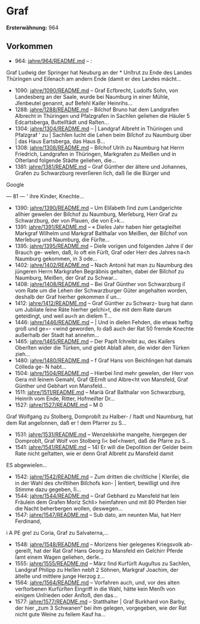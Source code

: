 # Graf

**Ersterwähnung:** 964

## Vorkommen
- 964: [jahre/964/README.md](../jahre/964/README.md) – :

Graf Ludwig der Springer hat Neuburg an der *
Unſtrut zu Ende des Landes Thüringen und Eiſenach
am andern Ende (damit er des Landes mächt...
- 1090: [jahre/1090/README.md](../jahre/1090/README.md) – Graf Ecfbrecht, Ludolfs Sohn, von Landesberg an der
Saale, wurde bei Naumburg in einer Mühle, Jſenbeutel
genannt, auf Befehl Kaiſer Heinrihs...
- 1288: [jahre/1288/README.md](../jahre/1288/README.md) – Biſchof Bruno hat dem Landgrafen Albrecht in
Thüringen und Pfalzgrafen in Sachſen geliehen die Häuſer
5 Edcartsberga, Buttelſtädt und Raſten...
- 1304: [jahre/1304/README.md](../jahre/1304/README.md) – |
Landgraf Albreht in Thüringen und Pfalzgraf ' zu |
Sachſen ſucht die Lehen beim Biſchof zu Naumburg über |
das Haus Eartsberga, das Haus B...
- 1308: [jahre/1308/README.md](../jahre/1308/README.md) – Biſchof Ulrih zu Naumburg hat Herrn Friedrich,
Landgrafen in Thüringen, Markgrafen zu Meißen und in
Oſterland folgende Städte geliehen, die...
- 1381: [jahre/1381/README.md](../jahre/1381/README.md) – Graf Günther der ältere und Johannes, Grafen zu
Schwarzburg reverſieren ſich, daß ſie die Bürger und

Google


— 81 — '
ihre Kinder, Knechte...
- 1390: [jahre/1390/README.md](../jahre/1390/README.md) – Um Eliſabeth ſind zum Landgerichte allhier geweſen
der Biſchof zu Naumburg, Merſeburg, Herr Graf zu
Schwarzburg, der von Plauen, die von E>k...
- 1391: [jahre/1391/README.md](../jahre/1391/README.md) – « Dieſes Jahr haben hier getagleiſtet Markgraf Wilhelm
und Markgraf Balthaſar von Meißen, der Biſchof von
Merſeburg und Naumburg, die Fürſte...
- 1395: [jahre/1395/README.md](../jahre/1395/README.md) – Dieſe vorigen und folgenden Jahre iſ der Brauch ge-
weſen, daß, ſo oft ein Fürſt, Graf oder Herr des Jahres
na<h Naumburg gekommen, in 3 ode...
- 1402: [jahre/1402/README.md](../jahre/1402/README.md) – Nach Antonii hat man zu Naumburg des jüngeren
Herrn Markgrafen Begräbnis gehalten, dabei der Biſchof
zu Naumburg, Meißen, der Graf zu Schwar...
- 1408: [jahre/1408/README.md](../jahre/1408/README.md) – Bei Graf Günther von Schwarzburg iſ vom Rate
um die Lehen der Schwarzburger Güter angehalten worden,
deshalb der Graf hierher gekommen iſ un...
- 1412: [jahre/1412/README.md](../jahre/1412/README.md) – Graf Günther zu Schwarz-
burg hat dann um Jubilate ſeine Räte hierher geſchi>t,
die mit dem Rate darum geteidingt, und weil au<h an
dieſem T...
- 1446: [jahre/1446/README.md](../jahre/1446/README.md) – |
Und in dieſen Fehden, die etwas heftig groß und ge=-
\<wind geworden, ſo daß auch der Rat 50 fremde Knechte
außerhalb der Stadt hat annehm...
- 1465: [jahre/1465/README.md](../jahre/1465/README.md) – Der Papſt ſchreibt au<h an Graf Ulrich von
Grafene>, des Kaiſers Oberſten wider die Türken, und
giebt Ablaß allen, die wider den Türken zieh...
- 1480: [jahre/1480/README.md](../jahre/1480/README.md) – f Graf Hans von Beichlingen hat damals Cölleda ge-
N habt...
- 1504: [jahre/1504/README.md](../jahre/1504/README.md) – Hierbei ſind mehr
geweſen, der Herr von Gera mit ſeinem Gemahl, Graf
ŒErnſt und Albre<ht von Mansfeld, Graf Günther und
Gebhart von Mansfeld...
- 1511: [jahre/1511/README.md](../jahre/1511/README.md) – Mariä Graf
Balthaſar von Schwarzburg, Heinrih vom Ende, Ritter,
Hofmeiſter Dr...
- 1527: [jahre/1527/README.md](../jahre/1527/README.md) – M 0

Graf Wolfgang zu Stolberg, Domprobſt zu Halber- /
ſtadt und Naumburg, hat dem Rat angeſonnen, daß er !
dem Pfarrer zu S...
- 1531: [jahre/1531/README.md](../jahre/1531/README.md) – Wenzelskirhe mangelte,
hiergegen der Domprobſt, Graf Wolf von Stolberg ſi<
beſ<hwert, daß die Pfarre zu S...
- 1541: [jahre/1541/README.md](../jahre/1541/README.md) – 14) Er will die Depoſition der Gelder beim Rate nicht
geſtatten, wie er denn Graf Albreht zu Mansfeld damit

ES abgewieſen...
- 1542: [jahre/1542/README.md](../jahre/1542/README.md) – Zum dritten die chriſtliche |
Kleriſei, die in der Wahl des chriſtlihen Biſchofs kon- |
ſentiert, bewilligt und ihre Stimme dazu gegeben, ſi...
- 1544: [jahre/1544/README.md](../jahre/1544/README.md) – Graf Gebhard zu Mansfeld hat ſein Fräulein dem
Grafen Moriz Schli> heimfahren und mit 80 Pferden
hier die Nacht beherbergen wollen, deswegen...
- 1547: [jahre/1547/README.md](../jahre/1547/README.md) – Sub dato, am neunten Mai, hat Herr Ferdinand,

i A PE gre! zu Coria, Graf zu Salvaterna,...
- 1548: [jahre/1548/README.md](../jahre/1548/README.md) – Morizens hier gelegenes Kriegsvolk ab-
gereiſt, hat der Rat Graf Hans Georg zu Mansfeld ein
Geſchirr Pferde ſamt einem Wagen geliehen, derſe...
- 1555: [jahre/1555/README.md](../jahre/1555/README.md) – März ſind Kurfürſt Auguſtus zu Sachſen,
Landgraf Philipp zu Heſſen nebſt 2 Söhnen, Markgraf
Joachim, der älteſte und mittlere junge Herzog z...
- 1564: [jahre/1564/README.md](../jahre/1564/README.md) – Vorfahren auch, und, vor des
alten verſtorbenen Kurfürſten Eingriff in die Wahl,
hätte kein Menſh von einigem Unſrieden oder Anſtoß,
den das...
- 1577: [jahre/1577/README.md](../jahre/1577/README.md) – Statthalter |
Graf Burkhard von Barby, der hier „zum 3 Schwanen“
bei ihm gelegen, vorgegeben, wie der Rat nicht gute Weine
zu feilem Kauf ha...
